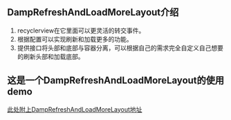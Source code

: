 ## DampRefreshAndLoadMoreLayout介绍
1. recyclerview在它里面可以更灵活的转交事件。
2. 根据配置可以实现刷新和加载更多的功能。
3. 提供接口将头部和底部与容器分离，可以根据自己的需求完全自定义自己想要的刷新头部和加载底部。

## 这是一个DampRefreshAndLoadMoreLayout的使用demo
[此处附上DampRefreshAndLoadMoreLayout地址](https://github.com/JzyCc/DampRefreshAndLoadMoreLayout)



